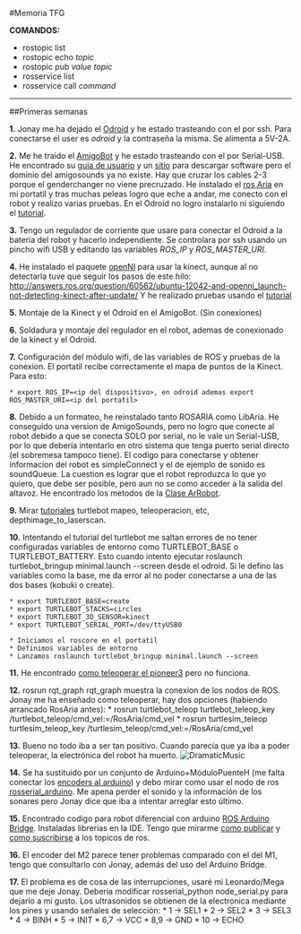 #Memoria TFG   

**COMANDOS:**

* rostopic list
* rostopic echo *topic*
* rostopic pub *value* *topic*
* rosservice list 
* rosservice call *command*

-----------------

##Primeras semanas

**1.** Jonay me ha dejado el [Odroid][odroid] y he estado trasteando con el por ssh. Para conectarse el user es *odroid* y la contraseña la misma. Se alimenta a 5V-2A.

**2.** Me he traido el [AmigoBot][amigobot] y he estado trasteando con el por Serial-USB. He encontrado su [guia de usuario][amigobotuserguide] y un [sitio][amigobotsoftware] para descargar software pero el dominio del amigosounds ya no existe. Hay que cruzar los cables 2-3 porque el genderchanger no viene precruzado. He instalado el [ros Aria][rosaria] en mi portatil y tras muchas peleas logro que eche a andar, me conecto con el robot y realizo varias pruebas. En el Odroid no logro instalarlo ni siguiendo el [tutorial][tutorialrosaria].

**3.** Tengo un regulador de corriente que usare para conectar el Odroid a la bateria del robot y hacerlo independiente. Se controlara por ssh usando un pincho wifi USB y editando las variables *ROS_IP* y *ROS_MASTER_URI*.

**4.** He instalado el paquete [openNI][openni] para usar la kinect, aunque al no detectarla tuve que seguir los pasos de este hilo: http://answers.ros.org/question/60562/ubuntu-12042-and-openni_launch-not-detecting-kinect-after-update/ Y he realizado pruebas usando el [tutorial][tutorialopenni]

**5.** Montaje de la Kinect y el Odroid en el AmigoBot. (Sin conexiones)

**6.** Soldadura y montaje del regulador en el robot, ademas de conexionado de la kinect y el Odroid.

**7.** Configuración del módulo wifi, de las variables de ROS y pruebas de la conexion. El portatil recibe correctamente el mapa de puntos de la Kinect. Para esto:

    * export ROS_IP=<ip del dispositivo>, en odroid ademas export ROS_MASTER_URI=<ip del portatil>

**8.** Debido a un formateo, he reinstalado tanto ROSARIA como LibAria. He conseguido una version de AmigoSounds, pero no logro que conecte al robot debido a que se conecta SOLO por serial, no le vale un Serial-USB, por lo que debería intentarlo en otro sistema que tenga puerto serial directo (el sobremesa tampoco tiene). El codigo para conectarse y obtener informacion del robot es simpleConnect y el de ejemplo de sonido es soundQueue. La cuestion es lograr que el robot reproduzca lo que yo quiero, que debe ser posible, pero aun no se como acceder a la salida del altavoz. He encontrado los metodos de la [Clase ArRobot][documentacionArRobot].

**9.** Mirar [tutoriales][turtlebotTutorials] turtlebot mapeo, teleoperacion, etc, depthimage_to_laserscan.

**10.** Intentando el tutorial del turtlebot me saltan errores de no tener configuradas variables de entorno como TURTLEBOT_BASE o TURTLEBOT_BATTERY. Esto cuando intento ejecutar roslaunch turtlebot_bringup minimal.launch --screen desde el odroid. Si le defino las variables como la base, me da error al no poder conectarse a una de las dos bases (kobuki o create).

    * export TURTLEBOT_BASE=create
    * export TURTLEBOT_STACKS=circles
    * export TURTLEBOT_3D_SENSOR=kinect
    * export TURTLEBOT_SERIAL_PORT=/dev/ttyUSB0

    * Iniciamos el roscore en el portatil
    * Definimos variables de entorno
    * Lanzamos roslaunch turtlebot_bringup minimal.launch --screen 

**11.** He encontrado [como teleoperar el pioneer3][pioneer3teleop] pero no funciona. 

**12.** rosrun rqt_graph rqt_graph muestra la conexion de los nodos de ROS. Jonay me ha enseñado como teleoperar, hay dos opciones (habiendo arrancado RosAria antes):
    * rosrun turtlebot_teleop turtlebot_teleop_key /turtlebot_teleop/cmd_vel:=/RosAria/cmd_vel
    * rosrun turtlesim_teleop turtlesim_teleop_key /turtlesim_teleop/cmd_vel:=/RosAria/cmd_vel

**13.** Bueno no todo iba a ser tan positivo. Cuando parecía que ya iba a poder teleoperar, la electrónica del robot ha muerto. 
![DramaticMusic](https://media.giphy.com/media/8nhgZZMKUicpi/giphy.gif)

**14.** Se ha sustituido por un conjunto de Arduino+MóduloPuenteH (me falta conectar los [encoders al arduino][encodersarduino]) y debo mirar como usar el nodo de ros [rosserial_arduino][rosserialarduino]. Me apena perder el sonido y la información de los sonares pero Jonay dice que iba a intentar arreglar esto último. 

**15.** Encontrado codigo para robot diferencial con arduino [ROS Arduino Bridge][rosarduinobridge]. Instaladas librerias en la IDE. Tengo que mirarme [como publicar][arduinoserialpublish] y [como suscribirse][arduinoserialsub] a los topicos de ros.

**16.** El encoder del M2 parece tener problemas comparado con el del M1, tengo que consultarlo con Jonay, además del uso del Arduino Bridge.

**17.** El problema es de cosa de las interrupciones, usaré mi Leonardo/Mega que me deje Jonay. Deberia modificar rosserial_python node_serial.py para dejarlo a mi gusto. Los ultrasonidos se obtienen de la electronica mediante los pines y usando señales de selección:
    * 1 -> SEL1
    * 2 -> SEL2
    * 3 -> SEL3
    * 4 -> BINH
    * 5 -> INIT
    * 6,7 -> VCC
    * 8,9 -> GND
    * 10 -> ECHO
 

[pioneer3teleop]:http://answers.ros.org/question/92151/how-to-teleop-pioneer3/
[odroid]: http://www.hardkernel.com/main/products/prdt_info.php?g_code=G138745696275
[amigobot]: http://www.mobilerobots.com/ResearchRobots/AmigoBot.aspx
[amigobotuserguide]: http://robots.mobilerobots.com/amigobot/amigofree/AmigoGuide.pdf
[amigobotsoftware]: http://robots.mobilerobots.com/amigobot/originalAmigos.html
[rosaria]: http://wiki.ros.org/ROSARIA
[tutorialrosaria]: http://wiki.ros.org/ROSARIA/Tutorials/How%20to%20use%20ROSARIA
[openni]: http://wiki.ros.org/openni_camera
[tutorialopenni]: http://wiki.ros.org/openni_launch/Tutorials/QuickStart
[documentacionArRobot]: http://www.eecs.yorku.ca/course_archive/2009-10/W/4421/doc/pioneer/aria/classArRobot.html
[turtlebotTutorials]: http://wiki.ros.org/turtlebot/Tutorials
[encodersarduino]: http://playground.arduino.cc/Main/RotaryEncoders
[rosserialarduino]: http://wiki.ros.org/rosserial_arduino
[rosarduinobridge]: https://github.com/hbrobotics/ros_arduino_bridge/tree/indigo-devel
[arduinoserialpublish]: http://wiki.ros.org/rosserial_arduino/Tutorials/Hello%20World
[arduinoserialsub]: http://wiki.ros.org/rosserial_arduino/Tutorials/Blink
